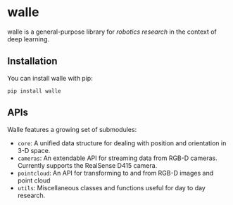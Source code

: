 # walle

walle is a general-purpose library for *robotics research* in the context of deep learning.

## Installation

You can install walle with pip:

```
pip install walle
```

## APIs

Walle features a growing set of submodules:

- `core`: A unified data structure for dealing with position and orientation in 3-D space.
- `cameras`: An extendable API for streaming data from RGB-D cameras. Currently supports the RealSense D415 camera.
- `pointcloud`: An API for transforming to and from RGB-D images and point cloud
- `utils`: Miscellaneous classes and functions useful for day to day research.
